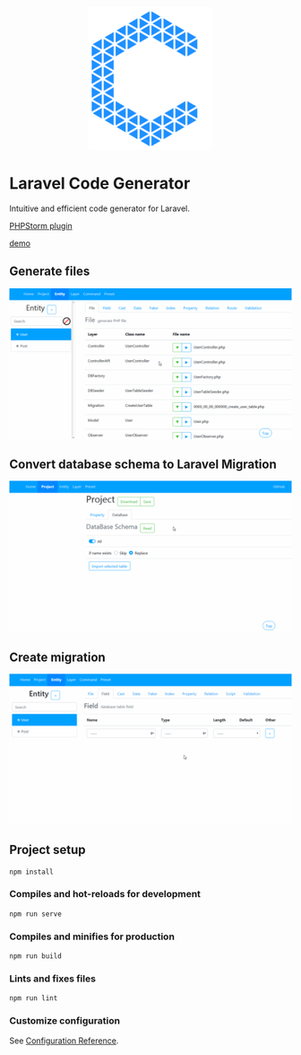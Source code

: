 
<p align="center">
    <img src="https://github.com/GooGee/Code-Generator/raw/main/src/assets/logo.svg" alt="logo" width="222" />
</p>

# Laravel Code Generator

Intuitive and efficient code generator for Laravel.

[PHPStorm plugin](https://plugins.jetbrains.com/plugin/15276)

[demo](https://GooGee.github.io/Code-Generator-Page/dist300)



## Generate files

![GUI](https://github.com/GooGee/Code-Generator/raw/main/image/file.gif)

## Convert database schema to Laravel Migration

![GUI](https://github.com/GooGee/Entity-Builder/raw/main/image/schema.gif)

## Create migration

![GUI](https://github.com/GooGee/Code-Generator/raw/main/image/table.gif)



## Project setup
```
npm install
```

### Compiles and hot-reloads for development
```
npm run serve
```

### Compiles and minifies for production
```
npm run build
```

### Lints and fixes files
```
npm run lint
```

### Customize configuration
See [Configuration Reference](https://cli.vuejs.org/config/).
